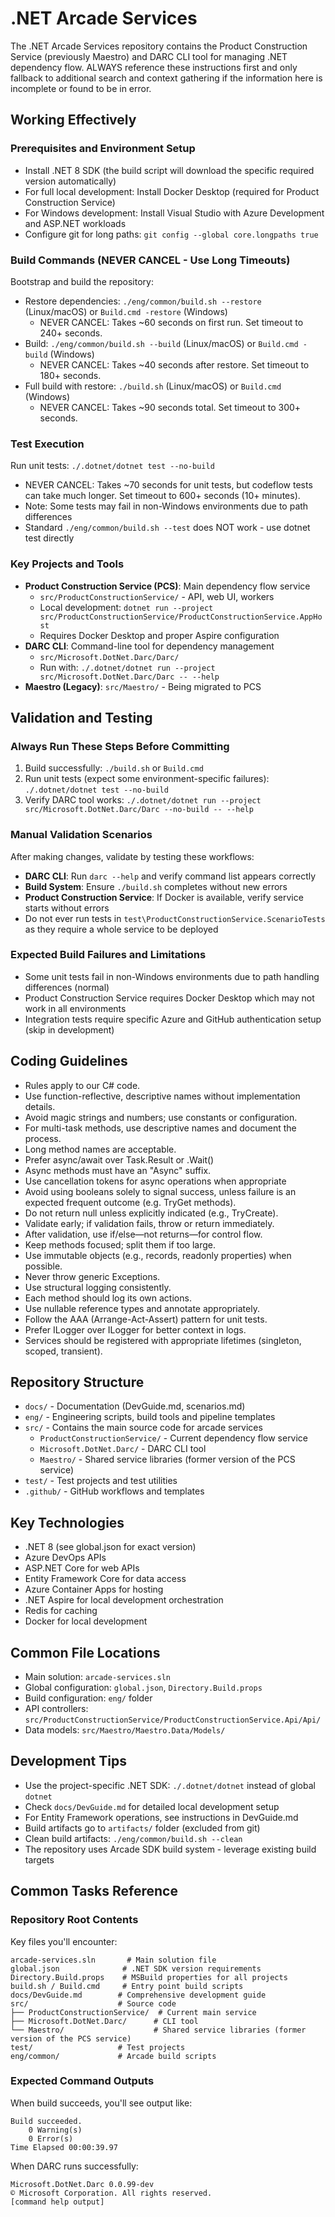 # .NET Arcade Services

The .NET Arcade Services repository contains the Product Construction Service (previously Maestro) and DARC CLI tool for managing .NET dependency flow. ALWAYS reference these instructions first and only fallback to additional search and context gathering if the information here is incomplete or found to be in error.

## Working Effectively

### Prerequisites and Environment Setup
- Install .NET 8 SDK (the build script will download the specific required version automatically)
- For full local development: Install Docker Desktop (required for Product Construction Service)
- For Windows development: Install Visual Studio with Azure Development and ASP.NET workloads
- Configure git for long paths: `git config --global core.longpaths true`

### Build Commands (NEVER CANCEL - Use Long Timeouts)
Bootstrap and build the repository:
- Restore dependencies: `./eng/common/build.sh --restore` (Linux/macOS) or `Build.cmd -restore` (Windows)
  - NEVER CANCEL: Takes ~60 seconds on first run. Set timeout to 240+ seconds.
- Build: `./eng/common/build.sh --build` (Linux/macOS) or `Build.cmd -build` (Windows)  
  - NEVER CANCEL: Takes ~40 seconds after restore. Set timeout to 180+ seconds.
- Full build with restore: `./build.sh` (Linux/macOS) or `Build.cmd` (Windows)
  - NEVER CANCEL: Takes ~90 seconds total. Set timeout to 300+ seconds.

### Test Execution
Run unit tests: `./.dotnet/dotnet test --no-build`
- NEVER CANCEL: Takes ~70 seconds for unit tests, but codeflow tests can take much longer. Set timeout to 600+ seconds (10+ minutes).
- Note: Some tests may fail in non-Windows environments due to path differences
- Standard `./eng/common/build.sh --test` does NOT work - use dotnet test directly

### Key Projects and Tools
- **Product Construction Service (PCS)**: Main dependency flow service
  - `src/ProductConstructionService/` - API, web UI, workers
  - Local development: `dotnet run --project src/ProductConstructionService/ProductConstructionService.AppHost`
  - Requires Docker Desktop and proper Aspire configuration
- **DARC CLI**: Command-line tool for dependency management
  - `src/Microsoft.DotNet.Darc/Darc/`  
  - Run with: `./.dotnet/dotnet run --project src/Microsoft.DotNet.Darc/Darc -- --help`
- **Maestro (Legacy)**: `src/Maestro/` - Being migrated to PCS

## Validation and Testing

### Always Run These Steps Before Committing
1. Build successfully: `./build.sh` or `Build.cmd`
2. Run unit tests (expect some environment-specific failures): `./.dotnet/dotnet test --no-build`
3. Verify DARC tool works: `./.dotnet/dotnet run --project src/Microsoft.DotNet.Darc/Darc --no-build -- --help`

### Manual Validation Scenarios
After making changes, validate by testing these workflows:
- **DARC CLI**: Run `darc --help` and verify command list appears correctly
- **Build System**: Ensure `./build.sh` completes without new errors
- **Product Construction Service**: If Docker is available, verify service starts without errors
- Do not ever run tests in `test\ProductConstructionService.ScenarioTests` as they require a whole service to be deployed

### Expected Build Failures and Limitations
- Some unit tests fail in non-Windows environments due to path handling differences (normal)
- Product Construction Service requires Docker Desktop which may not work in all environments
- Integration tests require specific Azure and GitHub authentication setup (skip in development)

## Coding Guidelines
- Rules apply to our C# code.
- Use function-reflective, descriptive names without implementation details.
- Avoid magic strings and numbers; use constants or configuration.
- For multi-task methods, use descriptive names and document the process.
- Long method names are acceptable.
- Prefer async/await over Task.Result or .Wait()
- Async methods must have an "Async" suffix.
- Use cancellation tokens for async operations when appropriate
- Avoid using booleans solely to signal success, unless failure is an expected frequent outcome (e.g. TryGet methods).
- Do not return null unless explicitly indicated (e.g., TryCreate).
- Validate early; if validation fails, throw or return immediately.
- After validation, use if/else—not returns—for control flow.
- Keep methods focused; split them if too large.
- Use immutable objects (e.g., records, readonly properties) when possible.
- Never throw generic Exceptions.
- Use structural logging consistently.
- Each method should log its own actions.
- Use nullable reference types and annotate appropriately.
- Follow the AAA (Arrange-Act-Assert) pattern for unit tests.
- Prefer ILogger<T> over ILogger for better context in logs.
- Services should be registered with appropriate lifetimes (singleton, scoped, transient).

## Repository Structure
- `docs/` - Documentation (DevGuide.md, scenarios.md)
- `eng/` - Engineering scripts, build tools and pipeline templates
- `src/` - Contains the main source code for arcade services
  - `ProductConstructionService/` - Current dependency flow service
  - `Microsoft.DotNet.Darc/` - DARC CLI tool
  - `Maestro/` - Shared service libraries (former version of the PCS service)
- `test/` - Test projects and test utilities
- `.github/` - GitHub workflows and templates

## Key Technologies
- .NET 8 (see global.json for exact version)
- Azure DevOps APIs
- ASP.NET Core for web APIs
- Entity Framework Core for data access
- Azure Container Apps for hosting
- .NET Aspire for local development orchestration
- Redis for caching
- Docker for local development

## Common File Locations
- Main solution: `arcade-services.sln`
- Global configuration: `global.json`, `Directory.Build.props`
- Build configuration: `eng/` folder
- API controllers: `src/ProductConstructionService/ProductConstructionService.Api/Api/`
- Data models: `src/Maestro/Maestro.Data/Models/`

## Development Tips
- Use the project-specific .NET SDK: `./.dotnet/dotnet` instead of global `dotnet`
- Check `docs/DevGuide.md` for detailed local development setup
- For Entity Framework operations, see instructions in DevGuide.md
- Build artifacts go to `artifacts/` folder (excluded from git)
- Clean build artifacts: `./eng/common/build.sh --clean`
- The repository uses Arcade SDK build system - leverage existing build targets

## Common Tasks Reference

### Repository Root Contents
Key files you'll encounter:
```
arcade-services.sln       # Main solution file
global.json              # .NET SDK version requirements  
Directory.Build.props    # MSBuild properties for all projects
build.sh / Build.cmd     # Entry point build scripts
docs/DevGuide.md        # Comprehensive development guide
src/                    # Source code
├── ProductConstructionService/  # Current main service
├── Microsoft.DotNet.Darc/      # CLI tool
└── Maestro/                    # Shared service libraries (former version of the PCS service)
test/                   # Test projects
eng/common/             # Arcade build scripts
```

### Expected Command Outputs
When build succeeds, you'll see output like:
```
Build succeeded.
    0 Warning(s)
    0 Error(s)
Time Elapsed 00:00:39.97
```

When DARC runs successfully:
```
Microsoft.DotNet.Darc 0.0.99-dev
© Microsoft Corporation. All rights reserved.
[command help output]
```
